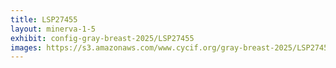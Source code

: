 ```yaml
---
title: LSP27455
layout: minerva-1-5
exhibit: config-gray-breast-2025/LSP27455
images: https://s3.amazonaws.com/www.cycif.org/gray-breast-2025/LSP27455
---
```

